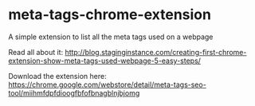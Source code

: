 # meta-tags-chrome-extension
A simple extension to list all the meta tags used on a webpage

Read all about it:
http://blog.staginginstance.com/creating-first-chrome-extension-show-meta-tags-used-webpage-5-easy-steps/

Download the extension here:
https://chrome.google.com/webstore/detail/meta-tags-seo-tool/miihmfdpfdioogfbfofbnagblnjbjomg

